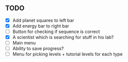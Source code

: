 TODO
----

- [x] Add planet squares to left bar
- [x] Add energy bar to right bar
- [ ] Button for checking if sequence is correct
- [x] A scientist which is searching for stuff in his lab?
- [ ] Main menu
- [ ] Ability to save progress?
- [ ] Menu for picking levels + tutorial levels for each type
